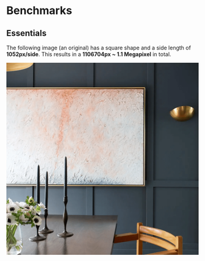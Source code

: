 # Benchmarks

## Essentials
The following image (an original) has a square shape and a side length of <strong>1052px/side</strong>. This results in a <strong>1106704px ~ 1.1 Megapixel</strong> in total. 

<p align=center><img src='./originals/test_1052.png'></p>
